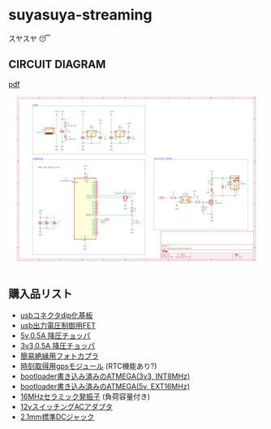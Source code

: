 # suyasuya-streaming

スヤスヤ :sleeping:


## CIRCUIT DIAGRAM
[pdf](kicad/suyasuya_clock/suyasuya_clock.pdf)
![](kicad/suyasuya_clock/suyasuya_clock.svg)

## 購入品リスト

- [usbコネクタdip化基板](https://akizukidenshi.com/catalog/g/gK-07429/)
- [usb出力電圧制御用FET](https://akizukidenshi.com/catalog/g/gI-07597/)
- [5v,0.5A 降圧チョッパ](https://akizukidenshi.com/catalog/g/gM-15209/)
- [3v3,0.5A 降圧チョッパ](https://akizukidenshi.com/catalog/g/gM-15148/)
- [簡易絶縁用フォトカプラ](https://akizukidenshi.com/catalog/g/gI-07554/)
- [時刻取得用gpsモジュール](https://akizukidenshi.com/catalog/g/gK-09991/) (RTC機能あり?)
- [bootloader書き込み済みのATMEGA(3v3, INT8MHz)](https://akizukidenshi.com/catalog/g/gI-12775/)
- [bootloader書き込み済みのATMEGA(5v, EXT16MHz)](https://akizukidenshi.com/catalog/g/gI-12774/)
- [16MHzセラミック発振子](https://akizukidenshi.com/catalog/g/gP-09576/) (負荷容量付き)
- [12vスイッチングACアダプタ](https://akizukidenshi.com/catalog/g/gM-01804/)
- [2.1mm標準DCジャック](https://akizukidenshi.com/catalog/g/gC-09408/)